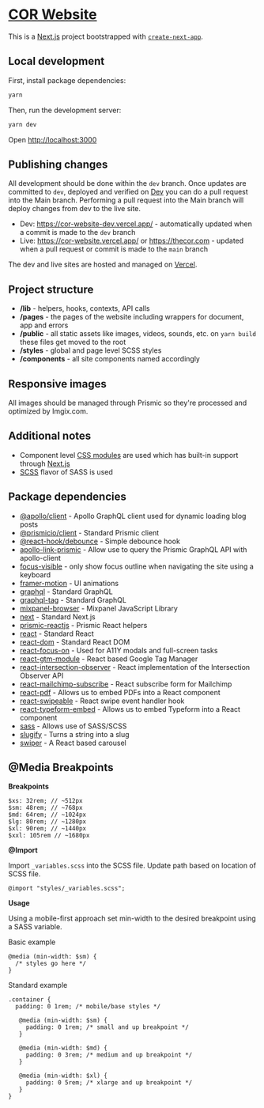 # [COR Website](https://thecor.com/)

This is a [Next.js](https://nextjs.org/) project bootstrapped with [`create-next-app`](https://github.com/vercel/next.js/tree/canary/packages/create-next-app).

## Local development

First, install package dependencies:

```bash
yarn
```

Then, run the development server:

```bash
yarn dev
```

Open [http://localhost:3000](http://localhost:3000)

## Publishing changes

All development should be done within the `dev` branch. Once updates are committed to `dev`, deployed and verified on [Dev](https://cor-website-dev.vercel.app/) you can do a pull request into the Main branch. Performing a pull request into the Main branch will deploy changes from dev to the live site.

- Dev: https://cor-website-dev.vercel.app/ - automatically updated when a commit is made to the `dev` branch
- Live: https://cor-website.vercel.app/ or https://thecor.com - updated when a pull request or commit is made to the `main` branch

The dev and live sites are hosted and managed on [Vercel](https://vercel.com/knowyourcor).

## Project structure

- **/lib** - helpers, hooks, contexts, API calls
- **/pages** - the pages of the website including wrappers for document, app and errors
- **/public** - all static assets like images, videos, sounds, etc. on `yarn build` these files get moved to the root
- **/styles** - global and page level SCSS styles
- **/components** - all site components named accordingly

## Responsive images

All images should be managed through Prismic so they're processed and optimized by Imgix.com.

## Additional notes

- Component level [CSS modules](https://github.com/css-modules/css-modules) are used which has built-in support through [Next.js](https://nextjs.org/docs/basic-features/built-in-css-support)
- [SCSS](https://nextjs.org/docs/basic-features/built-in-css-support#sass-support) flavor of SASS is used

## Package dependencies

- [@apollo/client](https://www.npmjs.com/package/@apollo/client) - Apollo GraphQL client used for dynamic loading blog posts
- [@prismicio/client](https://www.npmjs.com/package/@prismicio/client) - Standard Prismic client
- [@react-hook/debounce](https://www.npmjs.com/package/@react-hook/debounce) - Simple debounce hook
- [apollo-link-prismic](https://www.npmjs.com/package/apollo-link-prismic) - Allow use to query the Prismic GraphQL API with apollo-client
- [focus-visible](https://www.npmjs.com/package/focus-visible) - only show focus outline when navigating the site using a keyboard
- [framer-motion](https://www.npmjs.com/package/framer-motion) - UI animations
- [graphql](https://www.npmjs.com/package/graphql) - Standard GraphQL
- [graphql-tag](https://www.npmjs.com/package/graphql-tag) - Standard GraphQL
- [mixpanel-browser](https://www.npmjs.com/package/mixpanel-browser) - Mixpanel JavaScript Library
- [next](https://www.npmjs.com/package/next) - Standard Next.js
- [prismic-reactjs](https://www.npmjs.com/package/prismic-reactjs) - Prismic React helpers
- [react](https://www.npmjs.com/package/react) - Standard React
- [react-dom](https://www.npmjs.com/package/react-dom) - Standard React DOM
- [react-focus-on](https://www.npmjs.com/package/react-focus-on) - Used for A11Y modals and full-screen tasks
- [react-gtm-module](https://www.npmjs.com/package/react-gtm-module) - React based Google Tag Manager
- [react-intersection-observer](https://www.npmjs.com/package/react-intersection-observer) - React implementation of the Intersection Observer API
- [react-mailchimp-subscribe](https://www.npmjs.com/package/react-mailchimp-subscribe) - React subscribe form for Mailchimp
- [react-pdf](https://www.npmjs.com/package/react-pdf) - Allows us to embed PDFs into a React component
- [react-swipeable](https://www.npmjs.com/package/react-swipeable) - React swipe event handler hook
- [react-typeform-embed](https://www.npmjs.com/package/react-typeform-embed) - Allows us to embed Typeform into a React component
- [sass](https://www.npmjs.com/package/sass) - Allows use of SASS/SCSS
- [slugify](https://www.npmjs.com/package/slugify) - Turns a string into a slug
- [swiper](https://www.npmjs.com/package/swiper) - A React based carousel

## @Media Breakpoints

**Breakpoints**

```
$xs: 32rem; // ~512px
$sm: 48rem; // ~768px
$md: 64rem; // ~1024px
$lg: 80rem; // ~1280px
$xl: 90rem; // ~1440px
$xxl: 105rem // ~1680px
```

**@Import**

Import `_variables.scss` into the SCSS file. Update path based on location of SCSS file.

```
@import "styles/_variables.scss";
```

**Usage**

Using a mobile-first approach set min-width to the desired breakpoint using a SASS variable.

Basic example

```
@media (min-width: $sm) {
  /* styles go here */
}
```

Standard example

```
.container {
  padding: 0 1rem; /* mobile/base styles */

   @media (min-width: $sm) {
     padding: 0 1rem; /* small and up breakpoint */
   }

   @media (min-width: $md) {
     padding: 0 3rem; /* medium and up breakpoint */
   }

   @media (min-width: $xl) {
     padding: 0 5rem; /* xlarge and up breakpoint */
   }
}
```
